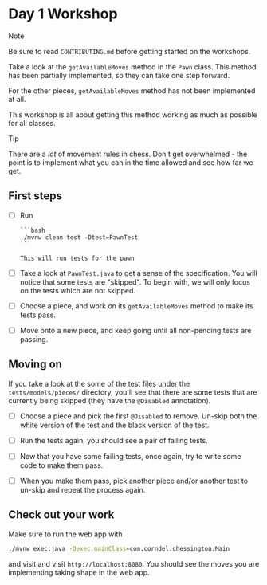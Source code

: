 # Day 1 Workshop

> [!NOTE]
>
> Be sure to read `CONTRIBUTING.md` before getting started on the workshops.

Take a look at the `getAvailableMoves` method in the `Pawn` class. This method
has been partially implemented, so they can take one step forward.

For the other pieces, `getAvailableMoves` method has not been implemented at
all.

This workshop is all about getting this method working as much as possible for
all classes.

> [!TIP]
>
> There are a _lot_ of movement rules in chess. Don't get overwhelmed - the
> point is to implement what you can in the time allowed and see how far we get.

## First steps

- [ ] Run

      ```bash
      ./mvnw clean test -Dtest=PawnTest
      ```

      This will run tests for the pawn

- [ ] Take a look at `PawnTest.java` to get a sense of the specification. You
      will notice that some tests are "skipped". To begin with, we will only
      focus on the tests which are not skipped.

- [ ] Choose a piece, and work on its `getAvailableMoves` method to make its
      tests pass.

- [ ] Move onto a new piece, and keep going until all non-pending tests are
      passing.

## Moving on

If you take a look at the some of the test files under the
`tests/models/pieces/` directory, you'll see that there are some tests that are
currently being skipped (they have the `@Disabled` annotation).

- [ ] Choose a piece and pick the first `@Disabled` to remove. Un-skip both the
      white version of the test and the black version of the test.

- [ ] Run the tests again, you should see a pair of failing tests.

- [ ] Now that you have some failing tests, once again, try to write some code
      to make them pass.

- [ ] When you make them pass, pick another piece and/or another test to un-skip
      and repeat the process again.

## Check out your work

Make sure to run the web app with

```bash
./mvnw exec:java -Dexec.mainClass=com.corndel.chessington.Main
```

and visit and visit `http://localhost:8080`. You should see the moves you are
implementing taking shape in the web app.
